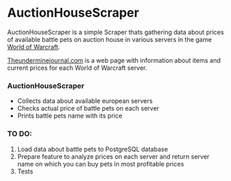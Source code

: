 # AuctionHouseScraper

AuctionHouseScraper is a simple Scraper thats gathering data about prices of available battle pets on auction house in various servers in the game [World of Warcraft](https://worldofwarcraft.com/en-us/).

[Theunderminejournal.com](https://theunderminejournal.com/) is a web page with information about items and current prices for each World of Warcraft server.

### AuctionHouseScraper
* Collects data about available european servers
* Checks actual price of battle pets on each server
* Prints battle pets name with its price


### TO DO:
1. Load data about battle pets to PostgreSQL database
2. Prepare feature to analyze prices on each server and return server name on which you can buy pets in most profitable prices
3. Tests
